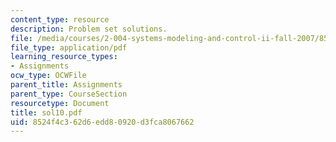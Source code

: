 ```yaml
---
content_type: resource
description: Problem set solutions.
file: /media/courses/2-004-systems-modeling-and-control-ii-fall-2007/8524f4c362d6edd80920d3fca8067662_sol10.pdf
file_type: application/pdf
learning_resource_types:
- Assignments
ocw_type: OCWFile
parent_title: Assignments
parent_type: CourseSection
resourcetype: Document
title: sol10.pdf
uid: 8524f4c3-62d6-edd8-0920-d3fca8067662
---
```

